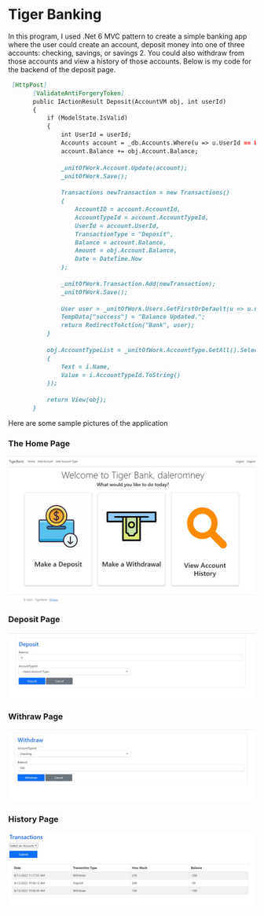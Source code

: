 # Tiger Banking

In this program, I used .Net 6 MVC pattern to create a simple banking app where the user could create an account, deposit money into one of three accounts: checking,
savings, or savings 2. You could also withdraw from those accounts and view a history of those accounts. Below is my code for the backend of the deposit page.
 
 ```markdown
  [HttpPost]
        [ValidateAntiForgeryToken]
        public IActionResult Deposit(AccountVM obj, int userId)
        {
            if (ModelState.IsValid)
            {
                int UserId = userId;
                Accounts account = _db.Accounts.Where(u => u.UserId == UserId && u.AccountTypeId == obj.Account.AccountTypeId).FirstOrDefault();
                account.Balance += obj.Account.Balance;

                _unitOfWork.Account.Update(account);
                _unitOfWork.Save();

                Transactions newTransaction = new Transactions()
                {
                    AccountID = account.AccountId,
                    AccountTypeId = account.AccountTypeId,
                    UserId = account.UserId,
                    TransactionType = "Deposit",
                    Balance = account.Balance,
                    Amount = obj.Account.Balance,
                    Date = DateTime.Now
                };

                _unitOfWork.Transaction.Add(newTransaction);
                _unitOfWork.Save();

                User user = _unitOfWork.Users.GetFirstOrDefault(u => u.userId == UserId);
                TempData["success"] = "Balance Updated.";
                return RedirectToAction("Bank", user);
            }

            obj.AccountTypeList = _unitOfWork.AccountType.GetAll().Select(i => new SelectListItem
            {
                Text = i.Name,
                Value = i.AccountTypeId.ToString()
            });

            return View(obj);
        }
```
Here are some sample pictures of the application

### The Home Page
![Home Page](/Porfolio/Bank_Main.jpg)

### Deposit Page
![Deposit Page](/Porfolio/Bank_Deposit.jpg)

### Withraw Page
![Withdraw Page](/Porfolio/Bank_Withdraw.jpg)

### History Page
![History Page](/Porfolio/Bank_Overview.jpg)
